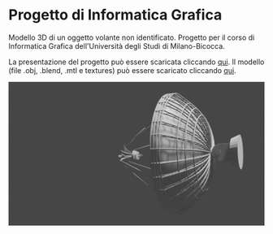 # Progetto di Informatica Grafica

Modello 3D di un oggetto volante non identificato. Progetto per il corso di Informatica Grafica dell'Università degli Studi di Milano-Bicocca.

La presentazione del progetto può essere scaricata cliccando [qui](https://github.com/amarusofi/Progetto-Informatica-Grafica/raw/main/Presentazione.pdf).
Il modello (file .obj, .blend, .mtl e textures) può essere scaricato cliccando [qui](https://drive.google.com/drive/folders/1-5Gp3-PZKxHgKMHpfeqnjwnVPxnz3icx?usp=sharing).

![](https://raw.githubusercontent.com/amarusofi/Progetto-Informatica-Grafica/main/Immagini%20del%20modello/parabola.png)
